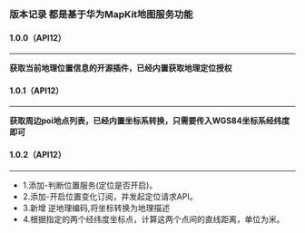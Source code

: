 ### 版本记录 都是基于华为MapKit地图服务功能
#### 1.0.0（API12）
___
**获取当前地理位置信息的开源插件，已经内置获取地理定位授权**


#### 1.0.1（API12）
___
**获取周边poi地点列表，已经内置坐标系转换，只需要传入WGS84坐标系经纬度即可**



#### 1.0.2（API12）
___
* 1.添加-判断位置服务(定位是否开启)。
* 2.添加-开启位置变化订阅，并发起定位请求API。
* 3.新增 逆地理编码,将坐标转换为地理描述
* 4.根据指定的两个经纬度坐标点，计算这两个点间的直线距离，单位为米。


